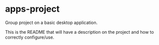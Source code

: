 # apps-project
Group project on a basic desktop application.

This is the README that will have a description on the project and how to correctly configure/use.
